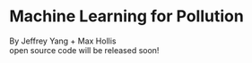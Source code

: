 # Machine Learning for Pollution
<div> By Jeffrey Yang + Max Hollis </div>
<div> open source code will be released soon! </div>
